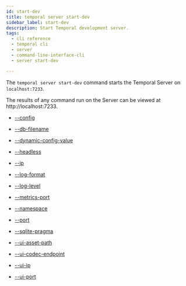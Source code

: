 ```yaml
---
id: start-dev
title: temporal server start-dev
sidebar_label: start-dev
description: Start Temporal development server.
tags:
  - cli reference
  - temporal cli
  - server
  - command-line-interface-cli
  - server start-dev

---
```


The `temporal server start-dev` command starts the Temporal Server on `localhost:7233`.

The results of any command run on the Server can be viewed at http://localhost:7233.

- [--config](/cli/cmd-options/config)

- [--db-filename](/cli/cmd-options/db-filename)

- [--dynamic-config-value](/cli/cmd-options/dynamic-config-value)

- [--headless](/cli/cmd-options/headless)

- [--ip](/cli/cmd-options/ip)

- [--log-format](/cli/cmd-options/log-format)

- [--log-level](/cli/cmd-options/log-level)

- [--metrics-port](/cli/cmd-options/metrics-port)

- [--namespace](/cli/cmd-options/namespace)

- [--port](/cli/cmd-options/port)

- [--sqlite-pragma](/cli/cmd-options/sqlite-pragma)

- [--ui-asset-path](/cli/cmd-options/ui-asset-path)

- [--ui-codec-endpoint](/cli/cmd-options/ui-codec-endpoint)

- [--ui-ip](/cli/cmd-options/ui-ip)

- [--ui-port](/cli/cmd-options/ui-port)
